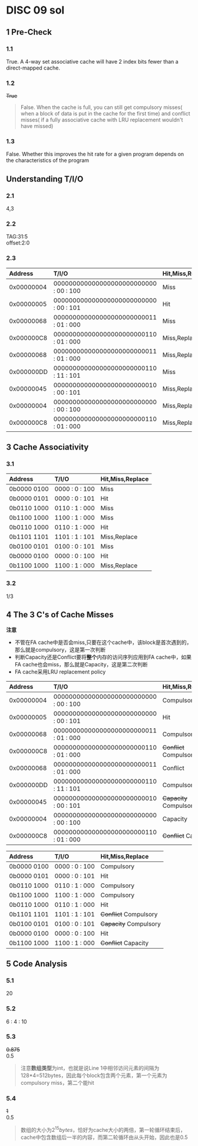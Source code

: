 # DISC 09 sol
## 1 Pre-Check
### 1.1
True. A 4-way set associative cache will have 2 index bits fewer than a direct-mapped cache.
### 1.2
~~True~~   
> False. When the cache is full, you can still get compulsory misses( when a block of data is put in the cache for the first time) and conflict misses( if a fully associative cache with LRU replacement wouldn't have missed) 
### 1.3
False. Whether this improves the hit rate for a given program depends on the characteristics of the program

## Understanding T/I/O
### 2.1
4,3
### 2.2
TAG:31:5   
offset:2:0
### 2.3
|Address |T/I/O|Hit,Miss,Replace|
|:---|:---|:---|
|0x00000004|000000000000000000000000000 : 00 : 100|Miss|
|0x00000005|000000000000000000000000000 : 00 : 101|Hit|
|0x00000068|000000000000000000000000011 : 01 : 000|Miss|
|0x000000C8|000000000000000000000000110 : 01 : 000|Miss,Replace|
|0x00000068|000000000000000000000000011 : 01 : 000|Miss,Replace|
|0x000000DD|000000000000000000000000110 : 11 : 101|Miss|
|0x00000045|000000000000000000000000010 : 00 : 101|Miss,Replace|
|0x00000004|000000000000000000000000000 : 00 : 100|Miss,Replace|
|0x000000C8|000000000000000000000000110 : 01 : 000|Miss,Replace|

## 3 Cache Associativity
### 3.1
|Address |T/I/O|Hit,Miss,Replace|
|:---|:---|:---|
|0b0000 0100|0000 : 0 : 100|Miss|
|0b0000 0101|0000 : 0 : 101|Hit|
|0b0110 1000|0110 : 1 : 000|Miss|
|0b1100 1000|1100 : 1 : 000|Miss|
|0b0110 1000|0110 : 1 : 000|Hit|
|0b1101 1101|1101 : 1 : 101|Miss,Replace|
|0b0100 0101|0100 : 0 : 101|Miss|
|0b0000 0100|0000 : 0 : 100|Hit|
|0b1100 1000|1100 : 1 : 000|Miss,Replace|

### 3.2
1/3

## 4 The 3 C's of Cache Misses
**注意**
- 不管在FA cache中是否会miss,只要在这个cache中，该block是首次遇到的，那么就是compulsory，这是第一次判断
- 判断Capacity还是Conflict要将**整个**内存的访问序列应用到FA cache中，如果FA cache也会miss，那么就是Capacity，这是第二次判断
- FA cache采用LRU replacement policy

|Address |T/I/O|Hit,Miss,Replace|
|:---|:---|:---|
|0x00000004|000000000000000000000000000 : 00 : 100|Compulsory|
|0x00000005|000000000000000000000000000 : 00 : 101|Hit|
|0x00000068|000000000000000000000000011 : 01 : 000|Compulsory|
|0x000000C8|000000000000000000000000110 : 01 : 000|~~Conflict~~ Compulsory|
|0x00000068|000000000000000000000000011 : 01 : 000|Conflict|
|0x000000DD|000000000000000000000000110 : 11 : 101|Compulsory|
|0x00000045|000000000000000000000000010 : 00 : 101|~~Capacity~~ Compulsory|
|0x00000004|000000000000000000000000000 : 00 : 100|Capacity|
|0x000000C8|000000000000000000000000110 : 01 : 000|~~Conflict~~ Capacity|

|Address |T/I/O|Hit,Miss,Replace|
|:---|:---|:---|
|0b0000 0100|0000 : 0 : 100|Compulsory|
|0b0000 0101|0000 : 0 : 101|Hit|
|0b0110 1000|0110 : 1 : 000|Compulsory|
|0b1100 1000|1100 : 1 : 000|Compulsory|
|0b0110 1000|0110 : 1 : 000|Hit|
|0b1101 1101|1101 : 1 : 101|~~Conflict~~ Compulsory|
|0b0100 0101|0100 : 0 : 101|~~Capacity~~ Compulsory|
|0b0000 0100|0000 : 0 : 100|Hit|
|0b1100 1000|1100 : 1 : 000|~~Conflict~~ Capacity|

## 5 Code Analysis
### 5.1
20
### 5.2
6 : 4 : 10
### 5.3
~~0.875~~    
0.5

> 注意**数组类型**为int，也就是说Line 1中相邻访问元素的间隔为128*4=512bytes，因此每个block包含两个元素，第一个元素为compulsory miss，第二个能hit
### 5.4
~~1~~   
0.5

> 数组的大小为$2^{15}bytes$，恰好为cache大小的两倍，第一轮循环结束后，cache中包含数组后一半的内容，而第二轮循环由从头开始，因此也是0.5